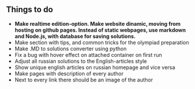 ## Things to do
- **Make realtime edition-option. Make website dinamic, moving from hosting on github pages. Instead of static webpages, use markdown and Node.js, with database for saving solutions.**
- Make section with tips, and common tricks for the olympiad preparation
- Make .MD to solutions converter using python
- Fix a bug with hover effect on attached container on first run
- Adjust all russian solutions to the English-articles style
- Show unique english articles on russian homepage and vice versa
- Make pages with description of every author
- Next to every link there should be an image of the author